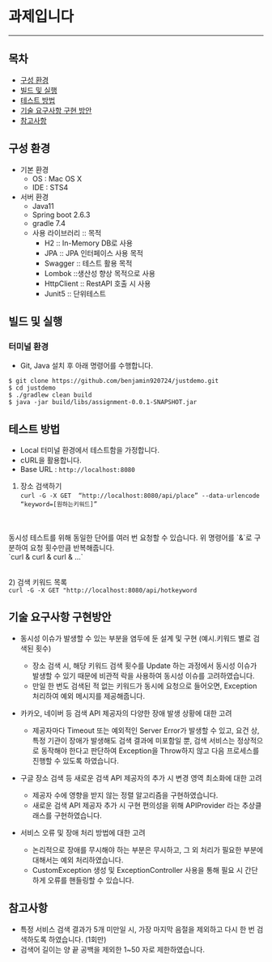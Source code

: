 # 과제입니다
----

목차
----
- [구성 환경](#구성환경)
- [빌드 및 실행](#빌드및실행)
- [테스트 방법](#테스트방법)
- [기술 요구사항 구현 방안](#기술요구사항구현방안)
- [참고사항](#참고사항)


구성 환경
----
- 기본 환경
	- OS : Mac OS X
	- IDE : STS4
- 서버 환경
	- Java11
	- Spring boot 2.6.3
	- gradle 7.4
	- 사용 라이브러리 :: 목적
		- H2 :: In-Memory DB로 사용
		- JPA :: JPA 인터페이스 사용 목적
		- Swagger :: 테스트 활용 목적
		- Lombok ::생산성 향상 목적으로 사용
		- HttpClient :: RestAPI 호출 시 사용
		-  Junit5 :: 단위테스트
	
빌드 및 실행
----
### 터미널 환경
- Git, Java 설치 후 아래 명령어를 수행합니다.
```
$ git clone https://github.com/benjamin920724/justdemo.git
$ cd justdemo
$ ./gradlew clean build
$ java -jar build/libs/assignment-0.0.1-SNAPSHOT.jar
```

테스트 방법
----
- Local 터미널 환경에서 테스트함을 가정합니다.
- cURL을 활용합니다.
- Base URL : `http://localhost:8080`

1) 장소 검색하기 
<br/>`curl -G -X GET  “http://localhost:8080/api/place” --data-urlencode “keyword=[원하는키워드]”`
<br/>
<br/>
동시성 테스트를 위해 동일한 단어를 여러 번 요청할 수 있습니다. 위 명령어를 `&`로 구분하여 요청 횟수만큼 반복해줍니다.
<br/>`curl & curl & curl & ...`

<br/>2) 검색 키워드 목록
<br/>`curl -G -X GET "http://localhost:8080/api/hotkeyword`


기술 요구사항 구현방안
----
- 동시성 이슈가 발생할 수 있는 부분을 염두에 둔 설계 및 구현 (예시.키워드 별로 검색된 횟수)
	- 장소 검색 시, 해당 키워드 검색 횟수를 Update 하는 과정에서 동시성 이슈가 발생할 수 있기 때문에 비관적 락을 사용하여 동시성 이슈를 고려하였습니다.
	- 만일 한 번도 검색된 적 없는 키워드가 동시에 요청으로 들어오면, Exception 처리하여 예외 메시지를 제공해줍니다.
	
- 카카오, 네이버 등 검색 API 제공자의 다양한 장애 발생 상황에 대한 고려
	- 제공자마다 Timeout 또는 예외적인 Server Error가 발생할 수 있고, 요건 상, 특정 기관이 장애가 발생해도 검색 결과에 미포함일 뿐, 검색 서비스는 정상적으로 동작해야 한다고 판단하여 Exception을 Throw하지 않고 다음 프로세스를 진행할 수 있도록 하였습니다.

- 구글 장소 검색 등 새로운 검색 API 제공자의 추가 시 변경 영역 최소화에 대한 고려
	- 제공자 수에 영향을 받지 않는 정렬 알고리즘을 구현하였습니다.
	- 새로운 검색 API 제공자 추가 시 구현 편의성을 위해 APIProvider 라는 추상클래스를 구현하였습니다.

- 서비스 오류 및 장애 처리 방법에 대한 고려
	- 논리적으로 장애를 무시해야 하는 부분은 무시하고, 그 외 처리가 필요한 부분에 대해서는 예외 처리하였습니다.
	- CustomException 생성 및 ExceptionController 사용을 통해 필요 시 간단하게 오류를 핸들링할 수 있습니다.


참고사항
----
- 특정 서비스 검색 결과가 5개 미만일 시, 가장 마지막 음절을 제외하고 다시 한 번 검색하도록 하였습니다. (1회만)
- 검색어 길이는 양 끝 공백을 제외한 1~50 자로 제한하였습니다.




